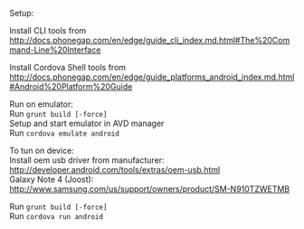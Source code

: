 
Setup:

Install CLI tools from http://docs.phonegap.com/en/edge/guide_cli_index.md.html#The%20Command-Line%20Interface  

Install Cordova Shell tools from http://docs.phonegap.com/en/edge/guide_platforms_android_index.md.html#Android%20Platform%20Guide  
  
  
Run on emulator:  
Run `grunt build [-force]`  
Setup and start emulator in AVD manager  
Run `cordova emulate android`
  
  
To tun on device:  
Install oem usb driver from manufacturer: http://developer.android.com/tools/extras/oem-usb.html  
Galaxy Note 4 (Joost): http://www.samsung.com/us/support/owners/product/SM-N910TZWETMB  
  
Run `grunt build [-force]`  
Run `cordova run android`  
